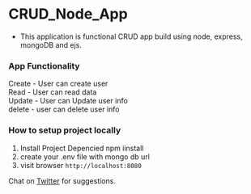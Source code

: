 # CRUD_Node_App

- This application is functional CRUD app build using node, express, mongoDB and ejs. 

### App Functionality 

Create - User can create user <br>
Read - User can read data <br>
Update - User can Update user info <br>
delete - user can delete user info

### How to setup project locally 
1. Install Project Depencied npm iinstall 
2. create your .env file with mongo db url
3. visit browser ``` http://localhost:8080 ```

Chat on [Twitter](https://twitter.com/devgancode) for suggestions.